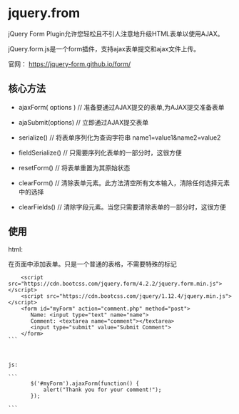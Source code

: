 
# jquery.from


jQuery Form Plugin允许您轻松且不引人注意地升级HTML表单以使用AJAX。

jQuery.form.js是一个form插件，支持ajax表单提交和ajax文件上传。


官网： https://jquery-form.github.io/form/



## 核心方法

- ajaxForm( options )			// 准备要通过AJAX提交的表单,为AJAX提交准备表单

- ajaSubmit(options)			// 立即通过AJAX提交表单

- serialize()					// 将表单序列化为查询字符串  name1=value1&name2=value2

- fieldSerialize()				// 只需要序列化表单的一部分时，这很方便

- resetForm()					// 将表单重置为其原始状态

- clearForm()					// 清除表单元素。此方法清空所有文本输入，清除任何选择元素中的选择

- clearFields()					// 清除字段元素。当您只需要清除表单的一部分时，这很方便

## 使用


html:

在页面中添加表单。只是一个普通的表格，不需要特殊的标记

````
	<script src="https://cdn.bootcss.com/jquery.form/4.2.2/jquery.form.min.js"></script>
	<script src="https://cdn.bootcss.com/jquery/1.12.4/jquery.min.js"></script>
	<form id="myForm" action="comment.php" method="post">
	   Name: <input type="text" name="name">
	   Comment: <textarea name="comment"></textarea>
	   <input type="submit" value="Submit Comment">
	</form>
```



js:

```
       $('#myForm').ajaxForm(function() {
           alert("Thank you for your comment!");
       });

```
